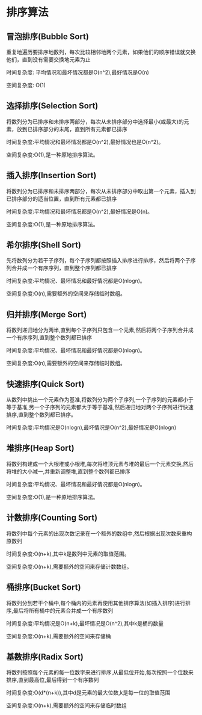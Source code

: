 # 排序算法

## 冒泡排序(Bubble Sort)

重复地遍历要排序地数列，每次比较相邻地两个元素，如果他们的顺序错误就交换他们，直到没有需要交换地元素为止

时间复杂度: 平均情况和最坏情况都是O(n^2),最好情况是O(n)

空间复杂度: O(1)

## 选择排序(Selection Sort)

将数列分为已排序和未排序两部分，每次从未排序部分中选择最小(或最大)的元素，放到已排序部分的末尾，直到所有元素都已排序

时间复杂度:平均情况和最坏情况都是O(n^2),最好情况也是O(n^2)。

空间复杂度:O(1),是一种原地排序算法。

## 插入排序(Insertion Sort)

将数列分为已排序和未排序两部分，每次从未排序部分中取出第一个元素，插入到已排序部分的适当位置，直到所有元素都已排序

时间复杂度:平均情况和最坏情况都是O(n^2),最好情况是O(n)。

空间复杂度:O(1),是一种原地排序算法。

## 希尔排序(Shell Sort)

先将数列分为若干子序列，每个子序列都按照插入排序进行排序，然后将两个子序列合并成一个有序序列，直到整个序列都已排序

时间复杂度:平均情况、最坏情况和最好情况都是O(nlogn)。

空间复杂度:O(n),需要额外的空间来存储临时数组。

## 归并排序(Merge Sort)

将数列递归地分为两半,直到每个子序列只包含一个元素,然后将两个子序列合并成一个有序序列,直到整个数列都已排序

时间复杂度:平均情况、最坏情况和最好情况都是O(nlogn)。

空间复杂度:O(n),需要额外的空间来存储临时数组。

## 快速排序(Quick Sort)

从数列中挑出一个元素作为基准,将数列分为两个子序列,一个子序列的元素都小于等于基准,另一个子序列的元素都大于等于基准,然后递归地对两个子序列进行快速排序,直到整个数列都已排序。

时间复杂度:平均情况是O(nlogn),最坏情况是O(n^2),最好情况是O(nlogn)

## 堆排序(Heap Sort)

将数列构建成一个大根堆或小根堆,每次将堆顶元素与堆的最后一个元素交换,然后将堆的大小减一,并重新调整堆,直到整个数列都已排序

时间复杂度:平均情况、最坏情况和最好情况都是O(nlogn)。

空间复杂度:O(1),是一种原地排序算法。

## 计数排序(Counting Sort)

将数列中每个元素的出现次数记录在一个额外的数组中,然后根据出现次数来重构原数列

时间复杂度:O(n+k),其中k是数列中元素的取值范围。

空间复杂度:O(n+k),需要额外的空间来存储计数数组。

## 桶排序(Bucket Sort)

将数列分到若干个桶中,每个桶内的元素再使用其他排序算法(如插入排序)进行排序,最后将所有桶中的元素合并成一个有序数列

时间复杂度:平均情况是O(n+k),最坏情况是O(n^2),其中k是桶的数量

空间复杂度:O(n+k),需要额外的空间来存储桶

## 基数排序(Radix Sort)

将数列按照每个元素的每一位数字来进行排序,从最低位开始,每次按照一个位数来排序,直到最高位,最后得到一个有序数列

时间复杂度:O(d*(n+k)),其中d是元素的最大位数,k是每一位的取值范围

空间复杂度:O(n+k),需要额外的空间来存储临时数组
